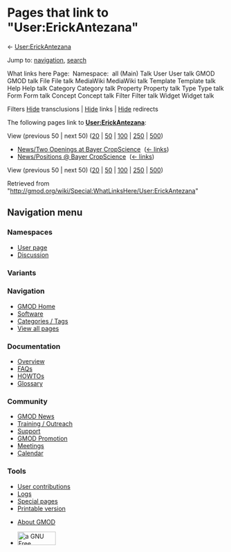 <div id="mw-page-base" class="noprint">

</div>

<div id="mw-head-base" class="noprint">

</div>

<div id="content" class="mw-body" role="main">

<span id="top"></span>

<div id="mw-js-message" style="display:none;">

</div>



# <span dir="auto">Pages that link to "User:ErickAntezana"</span>

<div id="bodyContent">

<div id="contentSub">

← [User:ErickAntezana](/wiki/User:ErickAntezana "User:ErickAntezana")

</div>

<div id="jump-to-nav" class="mw-jump">

Jump to: [navigation](#mw-navigation), [search](#p-search)

</div>

<div id="mw-content-text">

What links here Page:  Namespace:  all (Main) Talk User User talk GMOD
GMOD talk File File talk MediaWiki MediaWiki talk Template Template talk
Help Help talk Category Category talk Property Property talk Type Type
talk Form Form talk Concept Concept talk Filter Filter talk Widget
Widget talk

Filters
[Hide](/mediawiki/index.php?title=Special:WhatLinksHere/User:ErickAntezana&hidetrans=1 "Special:WhatLinksHere/User:ErickAntezana")
transclusions \|
[Hide](/mediawiki/index.php?title=Special:WhatLinksHere/User:ErickAntezana&hidelinks=1 "Special:WhatLinksHere/User:ErickAntezana")
links \|
[Hide](/mediawiki/index.php?title=Special:WhatLinksHere/User:ErickAntezana&hideredirs=1 "Special:WhatLinksHere/User:ErickAntezana")
redirects

The following pages link to
**[User:ErickAntezana](/wiki/User:ErickAntezana "User:ErickAntezana")**:

View (previous 50 \| next 50)
([20](/mediawiki/index.php?title=Special:WhatLinksHere/User:ErickAntezana&limit=20 "Special:WhatLinksHere/User:ErickAntezana")
\|
[50](/mediawiki/index.php?title=Special:WhatLinksHere/User:ErickAntezana&limit=50 "Special:WhatLinksHere/User:ErickAntezana")
\|
[100](/mediawiki/index.php?title=Special:WhatLinksHere/User:ErickAntezana&limit=100 "Special:WhatLinksHere/User:ErickAntezana")
\|
[250](/mediawiki/index.php?title=Special:WhatLinksHere/User:ErickAntezana&limit=250 "Special:WhatLinksHere/User:ErickAntezana")
\|
[500](/mediawiki/index.php?title=Special:WhatLinksHere/User:ErickAntezana&limit=500 "Special:WhatLinksHere/User:ErickAntezana"))

- [News/Two Openings at Bayer
  CropScience](/wiki/News/Two_Openings_at_Bayer_CropScience "News/Two Openings at Bayer CropScience")
  ‎ <span class="mw-whatlinkshere-tools">([←
  links](/mediawiki/index.php?title=Special:WhatLinksHere&target=News%2FTwo+Openings+at+Bayer+CropScience "Special:WhatLinksHere"))</span>
- [News/Positions @ Bayer
  CropScience](/wiki/News/Positions_@_Bayer_CropScience "News/Positions @ Bayer CropScience")
  ‎ <span class="mw-whatlinkshere-tools">([←
  links](/mediawiki/index.php?title=Special:WhatLinksHere&target=News%2FPositions+%40+Bayer+CropScience "Special:WhatLinksHere"))</span>

View (previous 50 \| next 50)
([20](/mediawiki/index.php?title=Special:WhatLinksHere/User:ErickAntezana&limit=20 "Special:WhatLinksHere/User:ErickAntezana")
\|
[50](/mediawiki/index.php?title=Special:WhatLinksHere/User:ErickAntezana&limit=50 "Special:WhatLinksHere/User:ErickAntezana")
\|
[100](/mediawiki/index.php?title=Special:WhatLinksHere/User:ErickAntezana&limit=100 "Special:WhatLinksHere/User:ErickAntezana")
\|
[250](/mediawiki/index.php?title=Special:WhatLinksHere/User:ErickAntezana&limit=250 "Special:WhatLinksHere/User:ErickAntezana")
\|
[500](/mediawiki/index.php?title=Special:WhatLinksHere/User:ErickAntezana&limit=500 "Special:WhatLinksHere/User:ErickAntezana"))

</div>

<div class="printfooter">

Retrieved from
"<http://gmod.org/wiki/Special:WhatLinksHere/User:ErickAntezana>"

</div>

<div id="catlinks" class="catlinks catlinks-allhidden">

</div>

<div class="visualClear">

</div>

</div>

</div>

<div id="mw-navigation">

## Navigation menu

<div id="mw-head">



<div id="left-navigation">

<div id="p-namespaces" class="vectorTabs" role="navigation"
aria-labelledby="p-namespaces-label">

### Namespaces

- <span id="ca-nstab-user"><a href="/wiki/User:ErickAntezana" accesskey="c"
  title="View the user page [c]">User page</a></span>
- <span id="ca-talk"><a
  href="/mediawiki/index.php?title=User_talk:ErickAntezana&amp;action=edit&amp;redlink=1"
  accesskey="t"
  title="Discussion about the content page [t]">Discussion</a></span>

</div>

<div id="p-variants" class="vectorMenu emptyPortlet" role="navigation"
aria-labelledby="p-variants-label">

### 

### Variants[](#)

<div class="menu">

</div>

</div>

</div>

<div id="right-navigation">





</div>



</div>

</div>

</div>

<div id="mw-panel">

<div id="p-logo" role="banner">

<a href="/wiki/Main_Page"
style="background-image: url(http://gmod.org/images/GMOD-cogs.png);"
title="Visit the main page"></a>

</div>

<div id="p-Navigation" class="portal" role="navigation"
aria-labelledby="p-Navigation-label">

### Navigation

<div class="body">

- <span id="n-GMOD-Home">[GMOD Home](/wiki/Main_Page)</span>
- <span id="n-Software">[Software](/wiki/GMOD_Components)</span>
- <span id="n-Categories-.2F-Tags">[Categories /
  Tags](/wiki/Categories)</span>
- <span id="n-View-all-pages">[View all
  pages](/wiki/Special:AllPages)</span>

</div>

</div>

<div id="p-Documentation" class="portal" role="navigation"
aria-labelledby="p-Documentation-label">

### Documentation

<div class="body">

- <span id="n-Overview">[Overview](/wiki/Overview)</span>
- <span id="n-FAQs">[FAQs](/wiki/Category:FAQ)</span>
- <span id="n-HOWTOs">[HOWTOs](/wiki/Category:HOWTO)</span>
- <span id="n-Glossary">[Glossary](/wiki/Glossary)</span>

</div>

</div>

<div id="p-Community" class="portal" role="navigation"
aria-labelledby="p-Community-label">

### Community

<div class="body">

- <span id="n-GMOD-News">[GMOD News](/wiki/GMOD_News)</span>
- <span id="n-Training-.2F-Outreach">[Training /
  Outreach](/wiki/Training_and_Outreach)</span>
- <span id="n-Support">[Support](/wiki/Support)</span>
- <span id="n-GMOD-Promotion">[GMOD
  Promotion](/wiki/GMOD_Promotion)</span>
- <span id="n-Meetings">[Meetings](/wiki/Meetings)</span>
- <span id="n-Calendar">[Calendar](/wiki/Calendar)</span>

</div>

</div>

<div id="p-tb" class="portal" role="navigation"
aria-labelledby="p-tb-label">

### Tools

<div class="body">

- <span id="t-contributions">[User
  contributions](/wiki/Special:Contributions/ErickAntezana "A list of contributions of this user")</span>
- <span id="t-log">[Logs](/wiki/Special:Log/ErickAntezana)</span>
- <span id="t-specialpages"><a href="/wiki/Special:SpecialPages" accesskey="q"
  title="A list of all special pages [q]">Special pages</a></span>
- <span id="t-print"><a
  href="/mediawiki/index.php?title=Special:WhatLinksHere/User:ErickAntezana&amp;printable=yes"
  rel="alternate" accesskey="p"
  title="Printable version of this page [p]">Printable version</a></span>

</div>

</div>

</div>

</div>

<div id="footer" role="contentinfo">

- <span id="footer-places-about">[About
  GMOD](/wiki/GMOD:About "GMOD:About")</span>

<!-- -->

- <span id="footer-copyrightico">[<img src="http://www.gnu.org/graphics/gfdl-logo-small.png" width="88"
  height="31" alt="a GNU Free Documentation License" />](http://www.gnu.org/licenses/fdl-1.3.html)</span>


<div style="clear:both">

</div>

</div>
